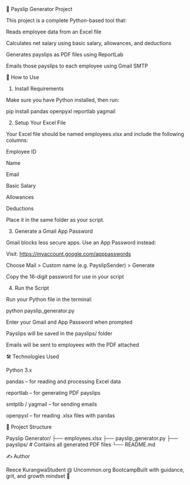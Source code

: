 🧾 Payslip Generator Project

This project is a complete Python-based tool that:

Reads employee data from an Excel file

Calculates net salary using basic salary, allowances, and deductions

Generates payslips as PDF files using ReportLab

Emails those payslips to each employee using Gmail SMTP

🚀 How to Use

1. Install Requirements

Make sure you have Python installed, then run:

pip install pandas openpyxl reportlab yagmail

2. Setup Your Excel File

Your Excel file should be named employees.xlsx and include the following columns:

Employee ID

Name

Email

Basic Salary

Allowances

Deductions

Place it in the same folder as your script.

3. Generate a Gmail App Password

Gmail blocks less secure apps. Use an App Password instead:

Visit: https://myaccount.google.com/apppasswords

Choose Mail > Custom name (e.g. PayslipSender) > Generate

Copy the 16-digit password for use in your script

4. Run the Script

Run your Python file in the terminal:

python payslip_generator.py

Enter your Gmail and App Password when prompted

Payslips will be saved in the payslips/ folder

Emails will be sent to employees with the PDF attached

🛠 Technologies Used

Python 3.x

pandas – for reading and processing Excel data

reportlab – for generating PDF payslips

smtplib / yagmail – for sending emails

openpyxl – for reading .xlsx files with pandas

📁 Project Structure

Payslip Generator/
├── employees.xlsx
├── payslip_generator.py
├── payslips/         # Contains all generated PDF files
└── README.md

✍️ Author

Reece KurangwaStudent @ Uncommon.org BootcampBuilt with guidance, grit, and growth mindset 🚀


